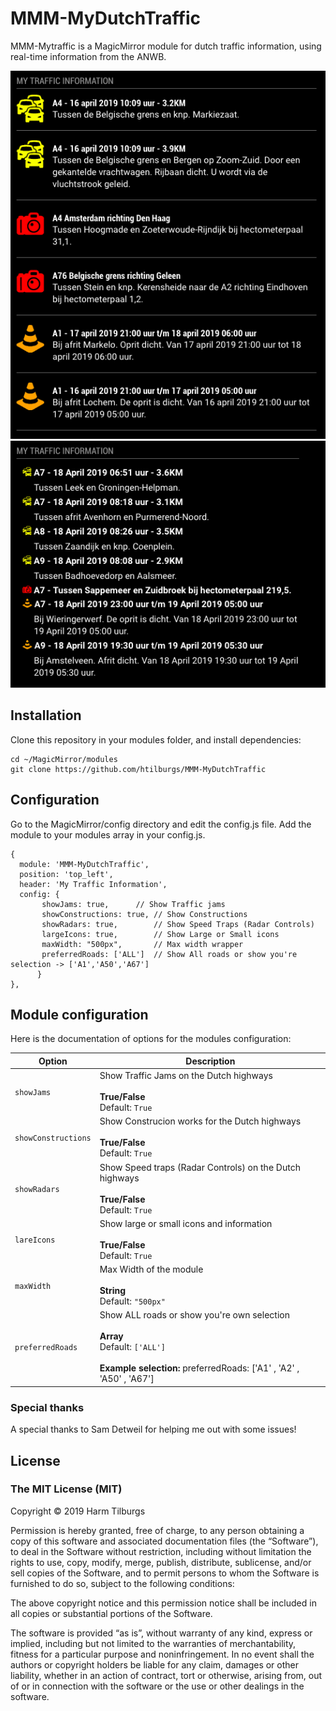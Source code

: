 # MMM-MyDutchTraffic
MMM-Mytraffic is a MagicMirror module for dutch traffic information, using real-time information from the ANWB.

![Screenshot](screenshot01.png)
![Screenshot](screenshot02.png)

## Installation
Clone this repository in your modules folder, and install dependencies:

```
cd ~/MagicMirror/modules 
git clone https://github.com/htilburgs/MMM-MyDutchTraffic
```

## Configuration
Go to the MagicMirror/config directory and edit the config.js file.
Add the module to your modules array in your config.js.

```
{
  module: 'MMM-MyDutchTraffic',
  position: 'top_left',
  header: 'My Traffic Information',
  config: {
  	   showJams: true,		// Show Traffic jams
	   showConstructions: true,	// Show Constructions
	   showRadars: true,		// Show Speed Traps (Radar Controls)
	   largeIcons: true,		// Show Large or Small icons
	   maxWidth: "500px",		// Max width wrapper
	   preferredRoads: ['ALL']	// Show All roads or show you're selection -> ['A1','A50','A67']
	  }
},
```

## Module configuration
Here is the documentation of options for the modules configuration:

<table>
  <thead>
    <tr>
      <th>Option</th>
      <th>Description</th>
    </tr>
  </thead>
  <tbody>
    <tr>
      <td><code>showJams</code></td>
      <td>Show Traffic Jams on the Dutch highways<br /><br /><strong>True/False</strong><br />Default: <code>True</code></td>
    </tr>
    <tr>
      <td><code>showConstructions</code></td>
      <td>Show Construcion works for the Dutch highways<br /><br /><strong>True/False</strong><br />Default: <code>True</code></td>
    </tr>
    <tr>
      <td><code>showRadars</code></td>
      <td>Show Speed traps (Radar Controls) on the Dutch highways<br /><br /><strong>True/False</strong><br />Default: <code>True</code></td>
    </tr>    
    <tr>
      <td><code>lareIcons</code></td>
      <td>Show large or small icons and information<br /><br /><strong>True/False</strong><br />Default: <code>True</code></td>
    </tr>    
    <tr>
      <td><code>maxWidth</code></td>
      <td>Max Width of the module<br /><br /><strong>String</strong><br />Default: <code>"500px"</code></td>
    </tr>    
    <tr>
      <td><code>preferredRoads</code></td>
      <td>Show ALL roads or show you're own selection<br /><br /><strong>Array</strong><br />Default: <code>['ALL']</code><br /><br /><strong>Example selection:</strong> preferredRoads: ['A1' , 'A2' , 'A50' , 'A67']</td>
    </tr>    
</tbody>
</table>

### Special thanks
A special thanks to Sam Detweil for helping me out with some issues!

## License
### The MIT License (MIT)

Copyright © 2019 Harm Tilburgs

Permission is hereby granted, free of charge, to any person obtaining a copy of this software and associated documentation files (the “Software”), to deal in the Software without restriction, including without limitation the rights to use, copy, modify, merge, publish, distribute, sublicense, and/or sell copies of the Software, and to permit persons to whom the Software is furnished to do so, subject to the following conditions:

The above copyright notice and this permission notice shall be included in all copies or substantial portions of the Software.

The software is provided “as is”, without warranty of any kind, express or implied, including but not limited to the warranties of merchantability, fitness for a particular purpose and noninfringement. In no event shall the authors or copyright holders be liable for any claim, damages or other liability, whether in an action of contract, tort or otherwise, arising from, out of or in connection with the software or the use or other dealings in the software.
